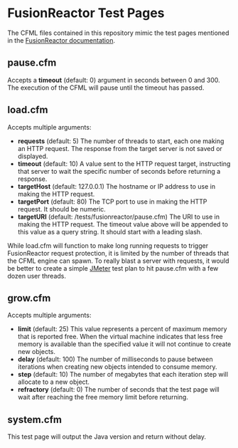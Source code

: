 FusionReactor Test Pages
========================
The CFML files contained in this repository mimic the test pages mentioned in the [FusionReactor documentation](http://docs.intergral.com/display/FR452/Test+Pages).

pause.cfm
---------
Accepts a **timeout** (default: 0) argument in seconds between 0 and 300. The execution of the CFML will pause until the timeout has passed.

load.cfm
--------
Accepts multiple arguments:
- **requests** (default: 5) The number of threads to start, each one making an HTTP request. The response from the target server is not saved or displayed.
- **timeout** (default: 10) A value sent to the HTTP request target, instructing that server to wait the specific number of seconds before returning a response.
- **targetHost** (default: 127.0.0.1) The hostname or IP address to use in making the HTTP request.
- **targetPort** (default: 80) The TCP port to use in making the HTTP request. It should be numeric.
- **targetURI** (default: /tests/fusionreactor/pause.cfm) The URI to use in making the HTTP request. The timeout value above will be appended to this value as a query string. It should start with a leading slash.

While load.cfm will function to make long running requests to trigger FusionReactor request protection, it is limited by the number of threads that the CFML engine can spawn. To really blast a server with requests, it would be better to create a simple [JMeter](https://jmeter.apache.org/) test plan to hit pause.cfm with a few dozen user threads.

grow.cfm
--------
Accepts multiple arguments:
- **limit** (default: 25) This value represents a percent of maximum memory that is reported free. When the virtual machine indicates that less free memory is available than the specified value it will not continue to create new objects.
- **delay** (default: 100) The number of milliseconds to pause between iterations when creating new objects intended to consume memory.
- **step** (default: 10) The number of megabytes that each iteration step will allocate to a new object.
- **refractory** (default: 0) The number of seconds that the test page will wait after reaching the free memory limit before returning.

system.cfm
----------
This test page will output the Java version and return without delay.
